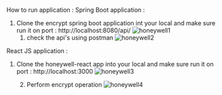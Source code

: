 How to run application :
Spring Boot application :
1. Clone the encrypt spring boot application int your local and make sure run it on port : http://localhost:8080/api/
    ![honeywell1](https://github.com/user-attachments/assets/0b7ff286-dd77-4f8a-9f4b-e41b068a9f05)
    1. check the api's using postman
       ![honeywell2](https://github.com/user-attachments/assets/cba291e2-fd57-462c-8516-e954d3127f72)


 React JS application :
 1. Clone the honeywell-react app into your local and make sure run it on port : http://localhost:3000
     ![honeywell3](https://github.com/user-attachments/assets/480faf1b-5520-4e56-9322-eadb5bfd93a0)

    2. Perform encrypt operation
        ![honeywell4](https://github.com/user-attachments/assets/9a760bd1-38e2-4b25-b3c6-83b91400c3c5)

